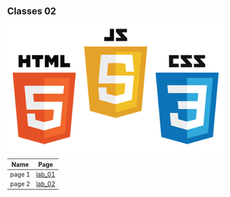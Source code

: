 ## Classes 02

![img](assesst/logo.png)



| Name          |            Page       |
| ------------- | ------------- |
| page 1  | [lab_01](lab_01.md) |
| page 2  | [lab_02](lab_02.md) |

